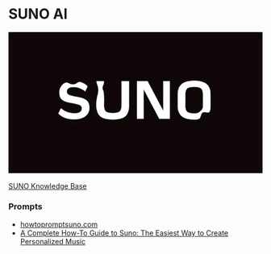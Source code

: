 # SUNO AI

![SUNO AI](Suno-Logo.png)

[SUNO Knowledge Base](https://help.suno.com/en)

### Prompts

- [howtopromptsuno.com](https://howtopromptsuno.com/)
- [A Complete How-To Guide to Suno: The Easiest Way to Create Personalized Music](https://learnprompting.org/blog/guide-suno)
